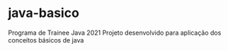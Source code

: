 # java-basico
Programa de Trainee Java 2021
Projeto desenvolvido para aplicação dos conceitos básicos de java
